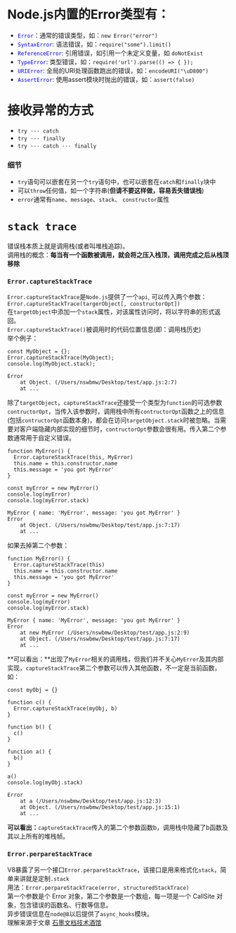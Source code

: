 <style>
	.object {
		color: blue
	}
</style>
# Node.js内置的Error类型有：
-  <span class="object">`Error`</span>：通常的错误类型，如：`new Error("error")`
-  <span class="object">`SyntaxError`</span>: 语法错误，如：`require("some").limit()`
-  <span class="object">`ReferenceError`</span>: 引用错误，如引用一个未定义变量，如 `doNotExist`
-  <span class="object">`TypeError`</span>: 类型错误，如：`require('url').parse(() => { });`
-  <span class="object">`URIError`</span>: 全局的URI处理函数跑出的错误，如：`encodeURI("\uD800")`
-  <span class="object">`AssertError`</span>: 使用assert模块时抛出的错误，如：`assert(false)`
  
# 接收异常的方式
-  `try ··· catch`
-  `try ··· finally`
-  `try ··· catch ··· finally`  

### 细节
-  `try`语句可以嵌套在另一个`try`语句中，也可以嵌套在`catch`和`finally`块中
-  可以`throw`任何值，如一个字符串(**但请不要这样做，容易丢失错误栈**)
-  `error`通常有`name`、`message`、`stack`、 `constructor`属性  

# `stack trace`
错误栈本质上就是调用栈(或者叫堆栈追踪)。  
调用栈的概念：**每当有一个函数被调用，就会将之压入栈顶，调用完成之后从栈顶移除**  

### `Error.captureStackTrace`
`Error.captureStackTrace`是`Node.js`提供了一个`api`, 可以传入两个参数：  
`Error.captureStackTrace(targerObject[, constructorOpt])`  
在`targetObject`中添加一个`stack`属性，对该属性访问时，将以字符串的形式返回。  
`Error.captureStackTrace()`被调用时的代码位置信息(即：调用栈历史)  
举个例子：
<pre><code>const MyObject = {};
Error.captureStackTrace(MyObject);
console.log(MyObject.stack);

Error
    at Object.<anonymous> (/Users/nswbmw/Desktop/test/app.js:2:7)
    at ...</code></pre>  

除了`targetObject`，`captureStackTrace`还接受一个类型为`function`的可选参数`contructorOpt`，当传入该参数时，调用栈中所有`contructorOpt`函数之上的信息(包括`contructorOpt`函数本身)，都会在访问`targetObject.stack`时被忽略。当需要对客户端隐藏内部实现的细节时，`contructorOpt`参数会很有用。传入第二个参数通常用于自定义错误。
<pre><code>function MyError() {
  Error.captureStackTrace(this, MyError)
  this.name = this.constructor.name
  this.message = 'you got MyError'
}

const myError = new MyError()
console.log(myError)
console.log(myError.stack)

MyError { name: 'MyError', message: 'you got MyError' }
Error
    at Object.<anonymous> (/Users/nswbmw/Desktop/test/app.js:7:17)
    at ...</code></pre>  
如果去掉第二个参数：
<pre><code>function MyError() {
  Error.captureStackTrace(this)
  this.name = this.constructor.name
  this.message = 'you got MyError'
}

const myError = new MyError()
console.log(myError)
console.log(myError.stack)

MyError { name: 'MyError', message: 'you got MyError' }
Error
    at new MyError (/Users/nswbmw/Desktop/test/app.js:2:9)
    at Object.<anonymous> (/Users/nswbmw/Desktop/test/app.js:7:17)
    at ...</code></pre>  
**可以看出：**出现了`MyError`相关的调用栈，但我们并不关心`MyError`及其内部实现，`captureStackTrace`第二个参数可以传入其他函数，不一定是当前函数，如：
<pre><code>const myObj = {}

function c() {
  Error.captureStackTrace(myObj, b)
}

function b() {
  c()
}

function a() {
  b()
}

a()
console.log(myObj.stack)

Error
    at a (/Users/nswbmw/Desktop/test/app.js:12:3)
    at Object.<anonymous> (/Users/nswbmw/Desktop/test/app.js:15:1)
    at ...</pre></code>
**可以看出：**`captureStackTrace`传入的第二个参数函数b，调用栈中隐藏了b函数及其以上所有的堆栈帧。
### `Error.perpareStackTrace`
V8暴露了另一个接口`Error.perpareStackTrace`，该接口是用来格式化`stack`，简单来讲就是定制`.stack`  
用法：`Error.perpareStackTrace(error, structuredStackTrace)`  
第一个参数是个 Error 对象，第二个参数是一个数组，每一项是一个 CallSite 对象，包含错误的函数名、行数等信息。  
异步错误信息在`node@8`以后提供了`async_hooks`模块。  
理解来源于文章 [石墨文档技术酒馆](https://zhuanlan.zhihu.com/p/28635475)
